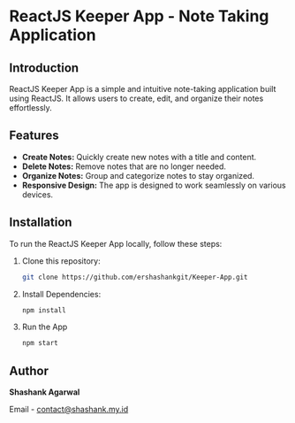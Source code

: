 # ReactJS Keeper App - Note Taking Application

## Introduction

ReactJS Keeper App is a simple and intuitive note-taking application built using ReactJS. It allows users to create, edit, and organize their notes effortlessly.

## Features

- **Create Notes:** Quickly create new notes with a title and content.
- **Delete Notes:** Remove notes that are no longer needed.
- **Organize Notes:** Group and categorize notes to stay organized.
- **Responsive Design:** The app is designed to work seamlessly on various devices.

## Installation

To run the ReactJS Keeper App locally, follow these steps:

1. Clone this repository:

   ```bash
   git clone https://github.com/ershashankgit/Keeper-App.git

2. Install Dependencies:
   ```bash
   npm install

3. Run the App
   ```bash
   npm start

## Author
  <b>Shashank Agarwal</b>
  
  Email - contact@shashank.my.id

